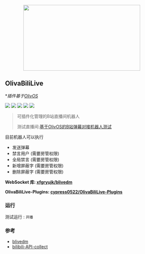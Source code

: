 
<p align="center">
  <a href="#">
    <img src="https://raw.githubusercontent.com/cypress0522/OlivaBiliLive/main/src/OlivaBiliLive.jpg" width="384" height="216" alt="">
  </a>
</p>

## OlivaBiliLive
**插件基于[OlivOS](https://github.com/OlivOS-Team/OlivOS)*

[![](https://img.shields.io/github/last-commit/cypress0522/OlivaBiliLive)](https://github.com/cypress0522/OlivaBiliLive/commits/main) [![](https://img.shields.io/github/workflow/status/cypress0522/OlivaBiliLive/CI)](https://github.com/cypress0522/OlivaBiliLive/actions) [![](https://img.shields.io/github/downloads/cypress0522/OlivaBiliLive/total)](https://github.com/cypress0522/OlivaBiliLive/tags) [![](https://img.shields.io/github/v/release/cypress0522/OlivaBiliLive)](https://github.com/cypress0522/OlivaBiliLive/releases) [![](https://img.shields.io/badge/QQ群聊%20交流|插件-301136495-red)](https://jq.qq.com/?_wv=1027&k=0mwUlgMY)

> 可插件化管理的B站直播间机器人
>
> 测试直播间:[基于OlivOS的B站弹幕对接机器人测试
> ](https://live.bilibili.com/21752074?visit_id=5jas1suyf6k0)

目前机器人可以执行

- 发送弹幕
- 禁言用户 (需要房管权限)
- 全局禁言 (需要房管权限)
- 新增屏蔽字 (需要房管权限)
- 删除屏蔽字 (需要房管权限)

__WebSocket 库:  [xfgryujk/blivedm](https://github.com/xfgryujk/blivedm)__

__OlivaBiliLive-Plugins:  [cypress0522/OlivaBiliLive-Plugins](https://github.com/cypress0522/OlivaBiliLive-Plugins)__

### 运行

测试运行 : `开播`

### 参考

- [blivedm](https://github.com/xfgryujk/blivedm)
- [bilibili-API-collect](https://github.com/SocialSisterYi/bilibili-API-collect)
